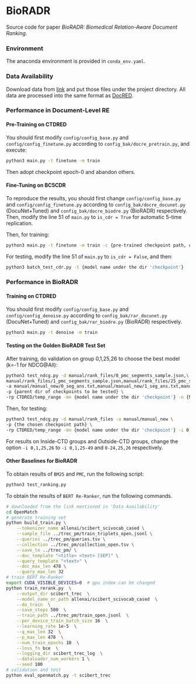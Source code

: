 # BioRADR

Source code for paper _BioRADR: Biomedical Relation-Aware Document Ranking_.

### Environment
The anaconda environment is provided in `conda_env.yaml`.

### Data Availability
Download data from [link](https://drive.google.com/drive/folders/1DQHSG2tdHLQt6uXfhWXfqRD_wXE14uoq?usp=sharing) and put those files under the project directory. All data are processed into the same format as [DocRED](https://github.com/thunlp/DocRED).

### Performance in Document-Level RE

#### Pre-Training on CTDRED
You should first modify `config/config_base.py` and `config/config_finetune.py` according to `config_bak/docre_pretrain.py`, and execute:
```bash
python3 main.py -t finetune -m train
```
Then adopt checkpoint epoch-0 and abandon others.

#### Fine-Tuning on BC5CDR
To reproduce the results, you should first change `config/config_base.py` and `config/config_finetune.py` according to `config_bak/docre_docunet.py` (DocuNet+Tuned) and `config_bak/docre_biodre.py` (BioRADR) respectively. Then, modify the line 51 of `main.py` to `is_cdr = True` for automatic 5-time replication.

Then, for training:
```bash
python3 main.py -t finetune -m train -c {pre-trained checkpoint path, omissible}
```

For testing, modify the line 51 of `main.py` to `is_cdr = False`, and then:
```bash
python3 batch_test_cdr.py -t {model name under the dir 'checkpoint'}
```

### Performance in BioRADR
#### Training on CTDRED
You should first modify `config/config_base.py` and `config/config_denoise.py` according to `config_bak/rar_docunet.py` (DocuNet+Tuned) and `config_bak/rar_biodre.py` (BioRADR) respectively.
```bash
python3 main.py -t denoise -m train
```
#### Testing on the Golden BioRADR Test Set
After training, do validation on group 0,1,25,26 to choose the best model (k=-1 for NDCG@All):
```bash
python3 test_ndcg.py -d manual/rank_files/0_pmc_segments_sample.json,\
manual/rank_files/1_pmc_segments_sample.json,manual/rank_files/25_pmc_segments_sample.json,manual/rank_files/26_pmc_segments_sample.json \
-a manual/manual_new/0_seg_ans.txt,manual/manual_new/1_seg_ans.txt,manual/manual_new/25_seg_ans.txt,manual/manual_new/26_seg_ans.txt \
-p {parent dir of checkpoints to be tested} \
-rp CTDRED/temp_range -mn {model name under the dir 'checkpoint'} -n {NDCG@k: -1,50,20,10,5,1}
```
Then, for testing:
```bash
python3 test_ndcg.py -d manual/rank_files -a manual/manual_new \
-p {the chosen checkpoint path} \
-rp CTDRED/temp_range -mn {model name under the dir 'checkpoint'} -i 0,1,25,26 -n {NDCG@k: -1,50,20,10,5,1}
```
For results on Inside-CTD groups and Outside-CTD groups, change the option `-i 0,1,25,26` to `-i 0,1,25-49` and `0-24,25,26` respectively.
#### Other Baselines for BioRADR
To obtain results of `BM25` and `PMC`, run the following script:
```bash
python3 test_ranking.py
```
To obtain the results of `BERT Re-Ranker`, run the following commands.
```bash
# downloaded from the link mentioned in 'Data Availability'
cd OpenMatch
# generate training set
python build_train.py \
    --tokenizer_name allenai/scibert_scivocab_cased \
    --sample_file ../trec_pm/train_triplets_open.jsonl \
    --queries ../trec_pm/queries.tsv \
    --collection ../trec_pm/collection_open.tsv \
    --save_to ../trec_pm/ \
    --doc_template "<title> <text> [SEP]" \
    --query_template "<text>" \
    --doc_max_len 478 \
    --query_max_len 32
# train BERT Re-Ranker
export CUDA_VISIBLE_DEVICES=0  # gpu index can be changed
python train_rerank.py  \
    --output_dir scibert_trec  \
    --model_name_or_path allenai/scibert_scivocab_cased  \
    --do_train  \
    --save_steps 500  \
    --train_path ../trec_pm/train_open.jsonl  \
    --per_device_train_batch_size 16  \
    --learning_rate 1e-5  \
    --q_max_len 32  \
    --p_max_len 478  \
    --num_train_epochs 10  \
    --loss_fn bce  \
    --logging_dir scibert_trec_log  \
    --dataloader_num_workers 1 \
    --seed 100
# validation and test
python eval_openmatch.py -t scibert_trec
```
